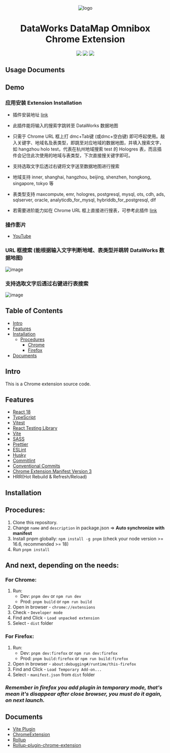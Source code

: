 <div align="center">
<img src="https://img.alicdn.com/imgextra/i3/O1CN01FZeXqK1XjGsLAR6LX_!!6000000002959-2-tps-128-128.png" alt="logo"/>
<h1>DataWorks DataMap Omnibox Chrome Extension</h1>

![](https://img.shields.io/badge/React-61DAFB?style=flat-square&logo=react&logoColor=black)
![](https://img.shields.io/badge/Typescript-3178C6?style=flat-square&logo=typescript&logoColor=white)
![](https://badges.aleen42.com/src/vitejs.svg)

</div>

## Usage Documents

## Demo

### 应用安装 Extension Installation 

- 插件安装地址 [link](https://chromewebstore.google.com/detail/%E9%98%BF%E9%87%8C%E4%BA%91%E6%95%B0%E6%8D%AE%E5%9C%B0%E5%9B%BE%E6%90%9C%E7%B4%A2/jepgnngepfkgbnmiojimhengljiofeee?hl=en)

- 此插件能将输入的搜索字跳转至 DataWorks 数据地图
- 只需于 Chrome URL 框上打 dmc+Tab键 (或dmc+空白键) 即可呼起使用。敲入关键字、地域名及表类型，即跳至对应地域的数据地图，并填入搜索文字，如 hangzhou holo test，代表在杭州地域搜索 test 的 Hologres 表，而且插件会记住此次使用的地域与表类型，下次直接搜关键字即可。
- 支持选取文字后透过右键将文字送至数据地图进行搜索
- 地域支持 inner, shanghai, hangzhou, beijing, shenzhen, hongkong, singapore, tokyo 等
- 表类型支持 maxcompute, emr, hologres, postgresql, mysql, ots, cdh, ads, sqlserver, oracle, analyticdb_for_mysql, hybriddb_for_postgresql, dlf
- 若需要进阶能力如在 Chrome URL 框上直接进行搜表，可参考此插件 [link](https://chromewebstore.google.com/detail/dataworks-%E6%90%9C%E8%A1%A8/pchandealfkoepcpkddkijpfiglgjkgi?hl=en)

### 操作影片
- [YouTube](https://www.youtube.com/watch?v=aNgb5kOtQCA)

### URL 框搜索 (能根据输入文字判断地域、表类型并跳转 DataWorks 数据地图)
![image](https://img.alicdn.com/imgextra/i1/O1CN01EMlqqU1p8mP6NOauT_!!6000000005316-0-tps-516-200.jpg)

### 支持选取文字后透过右键进行表搜索
![image](https://img.alicdn.com/imgextra/i3/O1CN01W9Hzbx1UsTzoeNLbv_!!6000000002573-0-tps-1280-800.jpg)

## Table of Contents

- [Intro](#intro)
- [Features](#features)
- [Installation](#installation)
    - [Procedures](#procedures)
        - [Chrome](#chrome)
        - [Firefox](#firefox)
- [Documents](#documents)

## Intro <a name="intro"></a>

This is a Chrome extension source code.

## Features <a name="features"></a>

- [React 18](https://reactjs.org/)
- [TypeScript](https://www.typescriptlang.org/)
- [Vitest](https://vitest.dev/)
- [React Testing Library](https://testing-library.com/docs/react-testing-library/intro/)
- [Vite](https://vitejs.dev/)
- [SASS](https://sass-lang.com/)
- [Prettier](https://prettier.io/)
- [ESLint](https://eslint.org/)
- [Husky](https://typicode.github.io/husky/getting-started.html#automatic-recommended)
- [Commitlint](https://commitlint.js.org/#/guides-local-setup?id=install-commitlint)
- [Conventional Commits](https://www.conventionalcommits.org/en/v1.0.0/#summary)
- [Chrome Extension Manifest Version 3](https://developer.chrome.com/docs/extensions/mv3/intro/)
- HRR(Hot Rebuild & Refresh/Reload)

## Installation <a name="installation"></a>

## Procedures: <a name="procedures"></a>

1. Clone this repository.
2. Change `name` and `description` in package.json => **Auto synchronize with manifest**
3. Install pnpm globally: `npm install -g pnpm` (check your node version >= 16.6, recommended >= 18)
4. Run `pnpm install`

## And next, depending on the needs:

### For Chrome: <a name="chrome"></a>

1. Run:
    - Dev: `pnpm dev` or `npm run dev`
    - Prod: `pnpm build` or `npm run build`
2. Open in browser - `chrome://extensions`
3. Check - `Developer mode`
4. Find and Click - `Load unpacked extension`
5. Select - `dist` folder

### For Firefox: <a name="firefox"></a>

1. Run:
    - Dev: `pnpm dev:firefox` or `npm run dev:firefox`
    - Prod: `pnpm build:firefox` or `npm run build:firefox`
2. Open in browser - `about:debugging#/runtime/this-firefox`
3. Find and Click - `Load Temporary Add-on...`
4. Select - `manifest.json` from `dist` folder

### <i>Remember in firefox you add plugin in temporary mode, that's mean it's disappear after close browser, you must do it again, on next launch.</i>

## Documents <a name="documents"></a>

- [Vite Plugin](https://vitejs.dev/guide/api-plugin.html)
- [ChromeExtension](https://developer.chrome.com/docs/extensions/mv3/)
- [Rollup](https://rollupjs.org/guide/en/)
- [Rollup-plugin-chrome-extension](https://www.extend-chrome.dev/rollup-plugin)

